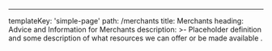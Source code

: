 ---
templateKey: 'simple-page'
path: /merchants
title: Merchants
heading: Advice and Information for Merchants
description: >-
  Placeholder definition and some description of what resources we can offer or be made available .

